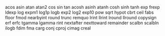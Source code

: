 acos
asin
atan
atan2
cos
sin
tan
acosh
asinh
atanh
cosh
sinh
tanh
exp
frexp
ldexp
log
expm1
log1p
logb
exp2
log2
exp10
pow
sqrt
hypot
cbrt
ceil
fabs
floor
fmod
nearbyint
round
trunc
remquo
lrint
llrint
lround
llround
copysign
erf
erfc
tgamma
lgamma
rint
nextafter
nexttoward
remainder
scalbn
scalbln
ilogb
fdim
fma
carg
conj
cproj
cimag
creal

